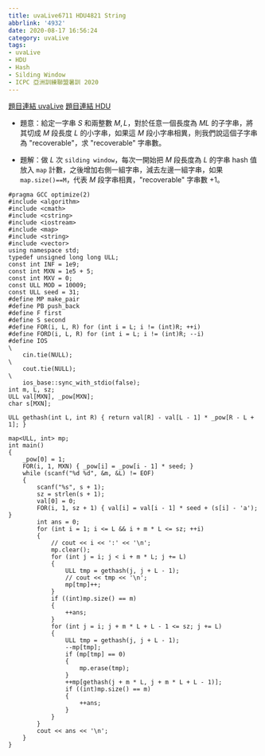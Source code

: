 ```yaml
---
title: uvaLive6711 HDU4821 String
abbrlink: '4932'
date: 2020-08-17 16:56:24
category: uvaLive
tags:
- uvaLive
- HDU
- Hash
- Silding Window
- ICPC 亞洲訓練聯盟暑訓 2020
---
```

[題目連結 uvaLive](https://icpcarchive.ecs.baylor.edu/index.php?option=com_onlinejudge&Itemid=8&page=show_problem&problem=4723)
[題目連結 HDU](http://acm.hdu.edu.cn/showproblem.php?pid=4821)
* 題意：給定一字串 $S$ 和兩整數 $M,L$，對於任意一個長度為 $ML$ 的子字串，將其切成 $M$ 段長度 $L$ 的小字串，如果這 $M$ 段小字串相異，則我們說這個子字串為 "recoverable"，求 "recoverable" 字串數。
<!-- more -->
* 題解：做 $L$ 次 `silding window`，每次一開始把 $M$ 段長度為 $L$ 的字串 hash 值放入 `map` 計數，之後增加右側一組字串，減去左邊一組字串，如果 `map.size()==M`，代表 $M$ 段字串相異，"recoverable" 字串數 $+1$。
```cpp=
#pragma GCC optimize(2)
#include <algorithm>
#include <cmath>
#include <cstring>
#include <iostream>
#include <map>
#include <string>
#include <vector>
using namespace std;
typedef unsigned long long ULL;
const int INF = 1e9;
const int MXN = 1e5 + 5;
const int MXV = 0;
const ULL MOD = 10009;
const ULL seed = 31;
#define MP make_pair
#define PB push_back
#define F first
#define S second
#define FOR(i, L, R) for (int i = L; i != (int)R; ++i)
#define FORD(i, L, R) for (int i = L; i != (int)R; --i)
#define IOS                                                                    \
    cin.tie(NULL);                                                             \
    cout.tie(NULL);                                                            \
    ios_base::sync_with_stdio(false);
int m, L, sz;
ULL val[MXN], _pow[MXN];
char s[MXN];

ULL gethash(int L, int R) { return val[R] - val[L - 1] * _pow[R - L + 1]; }

map<ULL, int> mp;
int main()
{
    _pow[0] = 1;
    FOR(i, 1, MXN) { _pow[i] = _pow[i - 1] * seed; }
    while (scanf("%d %d", &m, &L) != EOF)
    {
        scanf("%s", s + 1);
        sz = strlen(s + 1);
        val[0] = 0;
        FOR(i, 1, sz + 1) { val[i] = val[i - 1] * seed + (s[i] - 'a'); }
        int ans = 0;
        for (int i = 1; i <= L && i + m * L <= sz; ++i)
        {
            // cout << i << ':' << '\n';
            mp.clear();
            for (int j = i; j < i + m * L; j += L)
            {
                ULL tmp = gethash(j, j + L - 1);
                // cout << tmp << '\n';
                mp[tmp]++;
            }
            if ((int)mp.size() == m)
            {
                ++ans;
            }
            for (int j = i; j + m * L + L - 1 <= sz; j += L)
            {
                ULL tmp = gethash(j, j + L - 1);
                --mp[tmp];
                if (mp[tmp] == 0)
                {
                    mp.erase(tmp);
                }
                ++mp[gethash(j + m * L, j + m * L + L - 1)];
                if ((int)mp.size() == m)
                {
                    ++ans;
                }
            }
        }
        cout << ans << '\n';
    }
}
```